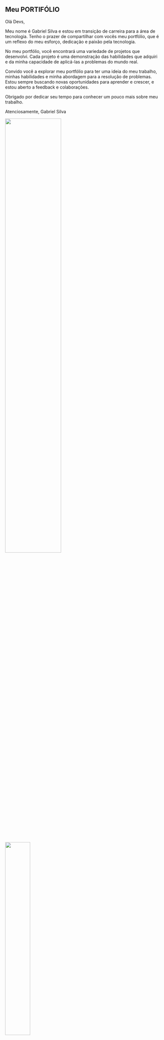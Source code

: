## Meu PORTIFÓLIO

Olá Devs,

Meu nome é Gabriel Silva e estou em transição de carreira para a área de tecnologia. Tenho o prazer de compartilhar com vocês meu portfólio, que é um reflexo do meu esforço, dedicação e paixão pela tecnologia.

No meu portfólio, você encontrará uma variedade de projetos que desenvolvi. Cada projeto é uma demonstração das habilidades que adquiri e da minha capacidade de aplicá-las a problemas do mundo real.

Convido você a explorar meu portfólio para ter uma ideia do meu trabalho, minhas habilidades e minha abordagem para a resolução de problemas. Estou sempre buscando novas oportunidades para aprender e crescer, e estou aberto a feedback e colaborações.

Obrigado por dedicar seu tempo para conhecer um pouco mais sobre meu trabalho.

Atenciosamente,
Gabriel Silva


<img src="https://github.com/Gabriel-D-EV/portifolio/blob/main/static/arquivos/portifolio.png?raw=true" width="60%" height="auto">

<img src="https://github.com/Gabriel-D-EV/portifolio/blob/main/static/arquivos/portifolio-cel.png?raw=true" width="40%" height="auto">

Tecnologias: HTML, CSS, Javascript, Python, Flask, Flask_Mail, Bootstraps.
